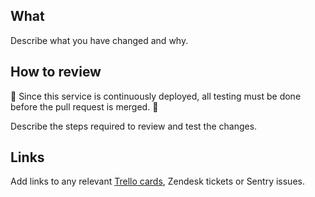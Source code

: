 What
----

Describe what you have changed and why.

How to review
-------------

:ship: Since this service is continuously deployed, all testing must be done
before the pull request is merged. :ship:

Describe the steps required to review and test the changes.

Links
-----

Add links to any relevant [Trello cards](https://trello.com/b/9Pvq5z2n/govuk-coronavirus-services-team-doing-board),
Zendesk tickets or Sentry issues.

